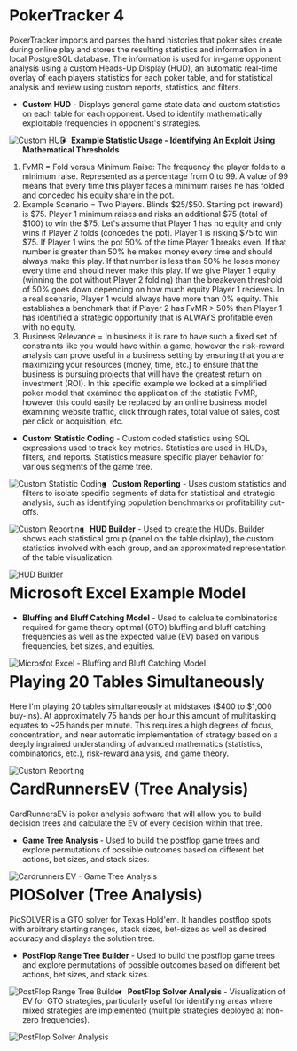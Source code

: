# PokerTracker 4
PokerTracker imports and parses the hand histories that poker sites create during online play and stores the resulting statistics and information in a local PostgreSQL database. The information is used for in-game opponent analysis using a custom Heads-Up Display (HUD), an automatic real-time overlay of each players statistics for each poker table, and for statistical analysis and review using custom reports, statistics, and filters. 

* <b>Custom HUD</b> - Displays general game state data and custom statistics on each table for each opponent. Used to identify mathematically exploitable frequencies in opponent's strategies.

<img src="PokerTracker 4 - Custom HUD.jpg"
     alt="Custom HUD"
     style="float: left; margin-right: 10px;" />

* <b>Example Statistic Usage - Identifying An Exploit Using Mathematical Thresholds</b>
 
<OL>
<LI>FvMR = Fold versus Minimum Raise: The frequency the player folds to a minimum raise. Represented as a percentage from 0 to 99. A value of 99 means that every time this player faces a minimum raises he has folded and conceded his equity share in the pot. 
<LI> Example Scenario = Two Players. Blinds $25/$50. Starting pot (reward) is $75. Player 1 minimum raises and risks an additional $75 (total of $100) to win the $75. Let's assume that Player 1 has no equity and only wins if Player 2 folds (concedes the pot). Player 1 is risking $75 to win $75. If Player 1 wins the pot 50% of the time Player 1 breaks even. If that number is greater than 50% he makes money every time and should always make this play. If that number is less than 50% he loses money every time and should never make this play. If we give Player 1 equity (winning the pot without Player 2 folding) than the breakeven threshold of 50% goes down depending on how much equity Player 1 recieves. In a real scenario, Player 1 would always have more than 0% equity. This establishes a benchmark that if Player 2 has FvMR > 50% than Player 1 has identified a strategic opportunity that is ALWAYS profitable even with no equity. 
<LI> Business Relevance = In business it is rare to have such a fixed set of constraints like you would have within a game, however the risk-reward analysis can prove useful in a business setting by ensuring that you are maximizing your resources (money, time, etc.) to ensure that the business is pursuing projects that will have the greatest return on investment (ROI). In this specific example we looked at a simplified poker model that examined the application of the statistic FvMR, however this could easily be replaced by an online business model examining website traffic, click through rates, total value of sales, cost per click or acquisition, etc. 
</OL>

* <b>Custom Statistic Coding</b> - Custom coded statistics using SQL expressions used to track key metrics. Statistics are used in HUDs, filters, and reports. Statistics measure specific player behavior for various segments of the game tree. 

<img src="PokerTracker 4 - Custom Statistic Coding.png"
     alt="Custom Statistic Coding"
     style="float: left; margin-right: 10px;" />

* <b>Custom Reporting</b> - Uses custom statistics and filters to isolate specific segments of data for statistical and strategic analysis, such as identifying population benchmarks or profitability cut-offs.

<img src="PokerTracker 4 - Custom Reporting.png"
     alt="Custom Reporting"
     style="float: left; margin-right: 10px;" />

* <b>HUD Builder</b> - Used to create the HUDs. Builder shows each statistical group (panel on the table dsiplay), the custom statistics involved with each group, and an approximated representation of the table visualization.

<img src="PokerTracker 4 - HUD Builder.png"
     alt="HUD Builder"
     style="float: left; margin-right: 10px;" />

# Microsoft Excel Example Model

* <b>Bluffing and Bluff Catching Model</b> - Used to calclualte combinatorics required for game theory optimal (GTO) bluffing and bluff catching frequencies as well as the expected value (EV) based on various frequencies, bet sizes, and equities.

<img src="Microsoft Excel - Bluffing and Bluff Catching Model.png"
     alt="Microsfot Excel - Bluffing and Bluff Catching Model"
     style="float: left; margin-right: 10px;" />

# Playing 20 Tables Simultaneously

Here I'm playing 20 tables simultaneously at midstakes ($400 to $1,000 buy-ins). At approximately 75 hands per hour this amount of multitasking equates to ~25 hands per minute. This requires a high degrees of focus, concentration, and near automatic implementation of strategy based on a deeply ingrained understanding of advanced mathematics (statistics, combinatorics, etc.), risk-reward analysis, and game theory.


<img src="21 Tabling.jpg"
     alt="Custom Reporting"
     style="float: left; margin-right: 10px;" />

# CardRunnersEV (Tree Analysis)
CardRunnersEV is poker analysis software that will allow you to build decision trees and calculate the EV of every decision within that tree.

* <b>Game Tree Analysis</b> - Used to build the postflop game trees and explore permutations of possible outcomes based on different bet actions, bet sizes, and stack sizes.

<img src="CardRunnersEV - Game Tree Analysis.png"
     alt="Cardrunners EV - Game Tree Analysis"
     style="float: left; margin-right: 10px;" />

# PIOSolver (Tree Analysis)
PioSOLVER is a GTO solver for Texas Hold'em. It handles postflop spots with arbitrary starting ranges, stack sizes, bet-sizes as well as desired accuracy and displays the solution tree.

* <b>PostFlop Range Tree Builder</b> - Used to build the postflop game trees and explore permutations of possible outcomes based on different bet actions, bet sizes, and stack sizes.

<img src="PIOSolver - PostFlop Range Tree Builder.png"
     alt="PostFlop Range Tree Builder"
     style="float: left; margin-right: 10px;" />

* <b>PostFlop Solver Analysis</b> - Visualization of EV for GTO strategies, particularly useful for identifying areas where mixed strategies are implemented (multiple strategies deployed at non-zero frequencies).

<img src="PIOSolver - PostFlop Solver Analysis.png"
     alt="PostFlop Solver Analysis"
     style="float: left; margin-right: 10px;" />



 

